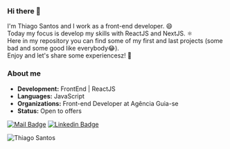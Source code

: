 ### Hi there 👋
I'm Thiago Santos and I work as a front-end developer. 😄<br/>
Today my focus is develop my skills with ReactJS and NextJS. ⚛️<br/>
Here in my repository you can find some of my first and last projects (some bad and some good like everybody😂).<br/>
Enjoy and let's share some experiencesz! 🚀

<!--
**thiagosullivan/thiagosullivan** is a ✨ _special_ ✨ repository because its `README.md` (this file) appears on your GitHub profile.

Here are some ideas to get you started:

- 🔭 I’m currently working on ...
- 🌱 I’m currently learning ...
- 👯 I’m looking to collaborate on ...
- 🤔 I’m looking for help with ...
- 💬 Ask me about ...
- 📫 How to reach me: ...
- 😄 Pronouns: ...
- ⚡ Fun fact: ...
-->


### About me
-  **Development:** FrontEnd | ReactJS
-  **Languages:**  JavaScript
-  **Organizations:** Front-end Developer at Agência Guia-se <br/>
-  **Status:** Open to offers <br/>

[![Mail Badge](https://img.shields.io/badge/-thiago.sullivan.dev@gmail.com-red?style=flat-square&logo=Gmail&logoColor=white&link=mailto:thiago.sullivan.dev@gmail.com)](mailto:thiago.sullivan.dev@gmail.com) [![Linkedin Badge](https://img.shields.io/badge/-Thiago_Santos-blue?style=flat-square&logo=Linkedin&logoColor=white&link=https://www.linkedin.com/in/thiagosullivan/)](https://www.linkedin.com/in/thiagosullivan/)

<img src="https://github-readme-stats.vercel.app/api?username=thiagosullivan&show_icons=true" alt="Thiago Santos" />

